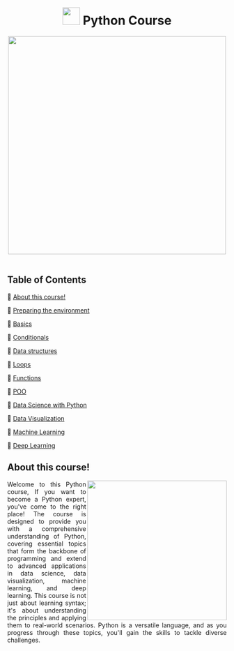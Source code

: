 <h1 align="center"> 
<img src="https://media.tenor.com/8oox5-cM_2kAAAAj/python.gif" width=40>
  Python Course
</h1>

<div align="center">
  <img src="https://media.tenor.com/_7r8RXryt3QAAAAM/python-powered.gif" width=500>
</div>
<br>

<div>
  <h2> Table of Contents </h2>
  
  <p>🐍 <a href="#"> About this course!</a></p> 
  <p>🐍 <a href="#"> Preparing the environment</a></p>
  <p>🐍 <a href="#"> Basics</a></p>
  <p>🐍 <a href="#"> Conditionals</a></p>
  <p>🐍 <a href="#"> Data structures</a></p>
  <p>🐍 <a href="#"> Loops</a></p>
  <p>🐍 <a href="#"> Functions</a></p>
  <p>🐍 <a href="#"> POO</a></p>
  <p>🐍 <a href="#"> Data Science with Python</a></p>
  <p>🐍 <a href="#"> Data Visualization</a></p>
  <p>🐍 <a href="#"> Machine Learning</a></p>
  <p>🐍 <a href="#"> Deep Learning</a></p>
  
</div>

<div align="justify">  
  <h2>About this course!</h2>
  <img align="right" src="https://i.ytimg.com/vi/qNSd1rkNlR0/maxresdefault.jpg" width=320>
  <p>Welcome to this Python course, If you want to become a Python expert, you've come to the right place! The course is designed to provide you with a comprehensive understanding of Python, covering essential topics that form the backbone of programming and extend to advanced applications in data science, data visualization, machine learning, and deep learning. This course is not just about learning syntax; it's about understanding the principles and applying them to real-world scenarios. Python is a versatile language, and as you progress through these topics, you'll gain the skills to tackle diverse challenges.</p>
</div>

